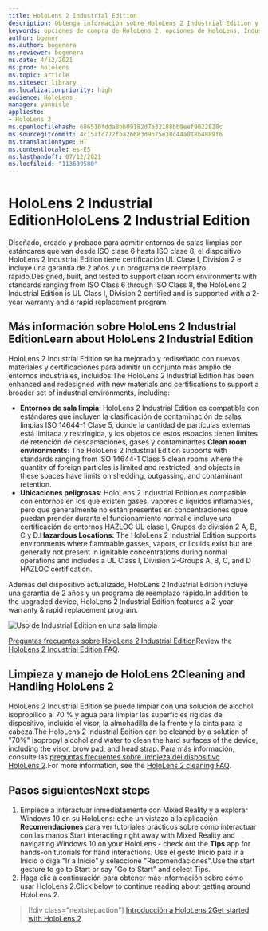 ```yaml
---
title: HoloLens 2 Industrial Edition
description: Obtenga información sobre HoloLens 2 Industrial Edition y descubra qué hacer después de obtener su propio dispositivo.
keywords: opciones de compra de HoloLens 2, opciones de HoloLens, Industrial Edition
author: bgener
ms.author: bogenera
ms.reviewer: bogenera
ms.date: 4/12/2021
ms.prod: hololens
ms.topic: article
ms.sitesec: library
ms.localizationpriority: high
audience: HoloLens
manager: yannisle
appliesto:
- HoloLens 2
ms.openlocfilehash: 686510fdda8bb09182d7e32188bb9eef9022828c
ms.sourcegitcommit: 4c15afc772fba26683d9b75e38c44a018b4889f6
ms.translationtype: HT
ms.contentlocale: es-ES
ms.lasthandoff: 07/12/2021
ms.locfileid: "113639580"
---
```

# <a name="hololens-2-industrial-edition"></a><span data-ttu-id="2f78f-104">HoloLens 2 Industrial Edition</span><span class="sxs-lookup"><span data-stu-id="2f78f-104">HoloLens 2 Industrial Edition</span></span>

<span data-ttu-id="2f78f-105">Diseñado, creado y probado para admitir entornos de salas limpias con estándares que van desde ISO clase 6 hasta ISO clase 8, el dispositivo HoloLens 2 Industrial Edition tiene certificación UL Clase I, División 2 e incluye una garantía de 2 años y un programa de reemplazo rápido.</span><span class="sxs-lookup"><span data-stu-id="2f78f-105">Designed, built, and tested to support clean room environments with standards ranging from ISO Class 6 through ISO Class 8, the HoloLens 2 Industrial Edition is UL Class I, Division 2 certified and is supported with a 2-year warranty and a rapid replacement program.</span></span>

## <a name="learn-about-hololens-2-industrial-edition"></a><span data-ttu-id="2f78f-106">Más información sobre HoloLens 2 Industrial Edition</span><span class="sxs-lookup"><span data-stu-id="2f78f-106">Learn about HoloLens 2 Industrial Edition</span></span>

<span data-ttu-id="2f78f-107">HoloLens 2 Industrial Edition se ha mejorado y rediseñado con nuevos materiales y certificaciones para admitir un conjunto más amplio de entornos industriales, incluidos:</span><span class="sxs-lookup"><span data-stu-id="2f78f-107">The HoloLens 2 Industrial Edition has been enhanced and redesigned with new materials and certifications to support a broader set of industrial environments, including:</span></span>

- <span data-ttu-id="2f78f-108">**Entornos de sala limpia**: HoloLens 2 Industrial Edition es compatible con estándares que incluyen la clasificación de contaminación de salas limpias ISO 14644-1 Clase 5, donde la cantidad de partículas externas está limitada y restringida, y los objetos de estos espacios tienen límites de retención de descamaciones, gases y contaminantes.</span><span class="sxs-lookup"><span data-stu-id="2f78f-108">**Clean room environments:** The HoloLens 2 Industrial Edition supports with standards ranging from ISO 14644-1 Class 5 clean rooms where the quantity of foreign particles is limited and restricted, and objects in these spaces have limits on shedding, outgassing, and contaminant retention.</span></span>
- <span data-ttu-id="2f78f-109">**Ubicaciones peligrosas**: HoloLens 2 Industrial Edition es compatible con entornos en los que existen gases, vapores o líquidos inflamables, pero que generalmente no están presentes en concentraciones qpue puedan prender durante el funcionamiento normal e incluye una certificación de entornos HAZLOC UL clase I, Grupos de división 2 A, B, C y D.</span><span class="sxs-lookup"><span data-stu-id="2f78f-109">**Hazardous Locations:** The HoloLens 2 Industrial Edition supports environments where flammable gasses, vapors, or liquids exist but are generally not present in ignitable concentrations during normal operations and includes a UL Class I, Division 2-Groups A, B, C, and D HAZLOC certification.</span></span>

<span data-ttu-id="2f78f-110">Además del dispositivo actualizado, HoloLens 2 Industrial Edition incluye una garantía de 2 años y un programa de reemplazo rápido.</span><span class="sxs-lookup"><span data-stu-id="2f78f-110">In addition to the upgraded device, HoloLens 2 Industrial Edition features a 2-year warranty & rapid replacement program.</span></span>

![Uso de Industrial Edition en una sala limpia](./images/ie-small-pic.png)

<span data-ttu-id="2f78f-112">[Preguntas frecuentes sobre HoloLens 2 Industrial Edition](hololens2-industrial-edition-faq.md)</span><span class="sxs-lookup"><span data-stu-id="2f78f-112">Review the [HoloLens 2 Industrial Edition FAQ](hololens2-industrial-edition-faq.md).</span></span>

## <a name="cleaning-and-handling-hololens-2"></a><span data-ttu-id="2f78f-113">Limpieza y manejo de HoloLens 2</span><span class="sxs-lookup"><span data-stu-id="2f78f-113">Cleaning and Handling HoloLens 2</span></span>

<span data-ttu-id="2f78f-114">HoloLens 2 Industrial Edition se puede limpiar con una solución de alcohol isopropílico al 70 % y agua para limpiar las superficies rígidas del dispositivo, incluido el visor, la almohadilla de la frente y la cinta para la cabeza.</span><span class="sxs-lookup"><span data-stu-id="2f78f-114">The HoloLens 2 Industrial Edition can be cleaned by a solution of "70%" isopropyl alcohol and water to clean the hard surfaces of the device, including the visor, brow pad, and head strap.</span></span> <span data-ttu-id="2f78f-115">Para más información, consulte las [preguntas frecuentes sobre limpieza del dispositivo HoloLens 2](/hololens/hololens2-maintenance).</span><span class="sxs-lookup"><span data-stu-id="2f78f-115">For more information, see the [HoloLens 2 cleaning FAQ](/hololens/hololens2-maintenance).</span></span>

## <a name="next-steps"></a><span data-ttu-id="2f78f-116">Pasos siguientes</span><span class="sxs-lookup"><span data-stu-id="2f78f-116">Next steps</span></span>

1. <span data-ttu-id="2f78f-117">Empiece a interactuar inmediatamente con Mixed Reality y a explorar Windows 10 en su HoloLens: eche un vistazo a la aplicación **Recomendaciones** para ver tutoriales prácticos sobre cómo interactuar con las manos.</span><span class="sxs-lookup"><span data-stu-id="2f78f-117">Start interacting right away with Mixed Reality and navigating Windows 10 on your HoloLens - check out the **Tips** app for hands-on tutorials for hand interactions.</span></span> <span data-ttu-id="2f78f-118">Use el gesto Inicio para ir a Inicio o diga "Ir a Inicio" y seleccione "Recomendaciones".</span><span class="sxs-lookup"><span data-stu-id="2f78f-118">Use the start gesture to go to Start or say "Go to Start" and select Tips.</span></span>
1. <span data-ttu-id="2f78f-119">Haga clic a continuación para obtener más información sobre cómo usar HoloLens 2.</span><span class="sxs-lookup"><span data-stu-id="2f78f-119">Click below to continue reading about getting around HoloLens 2.</span></span>

> [!div class="nextstepaction"]
> [<span data-ttu-id="2f78f-120">Introducción a HoloLens 2</span><span class="sxs-lookup"><span data-stu-id="2f78f-120">Get started with HoloLens 2</span></span>](hololens2-basic-usage.md)